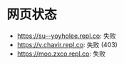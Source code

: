 # 网页状态
- https://su--yoyholee.repl.co: 失败
- https://v.chavir.repl.co: 失败 (403)
- https://moo.zxco.repl.co: 失败
